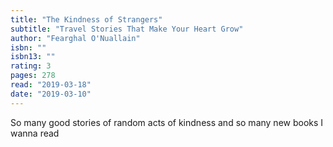 ```yaml
---
title: "The Kindness of Strangers"
subtitle: "Travel Stories That Make Your Heart Grow"
author: "Fearghal O'Nuallain"
isbn: ""
isbn13: ""
rating: 3
pages: 278
read: "2019-03-18"
date: "2019-03-10"
---
```

So many good stories of random acts of kindness and so many new books I wanna read
